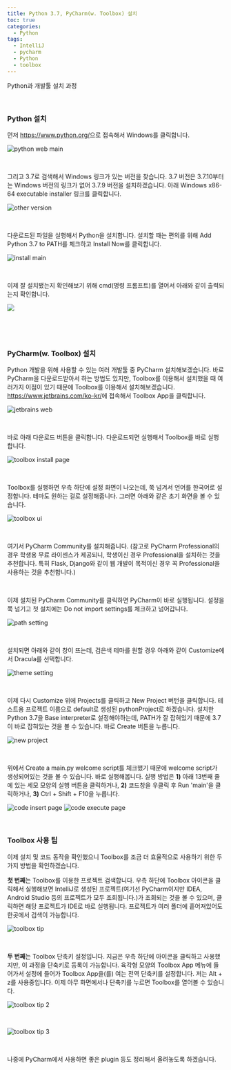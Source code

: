 ```yaml
---
title: Python 3.7, PyCharm(w. Toolbox) 설치
toc: true
categories:
  - Python
tags:
  - IntelliJ
  - pycharm
  - Python
  - toolbox
---
```


Python과 개발툴 설치 과정


 


### **Python 설치**


먼저 <https://www.python.org/>으로 접속해서 Windows를 클릭합니다. 


![python web main](/assets/images/posts/2022-6-6-tistory-post-33/img-1.png)



 


그리고 3.7로 검색해서 Windows 링크가 있는 버전을 찾습니다. 3.7 버전은 3.7.10부터는 Windows 버전의 링크가 없어 3.7.9 버전을 설치하겠습니다. 아래 Windows x86-64 executable installer 링크를 클릭합니다.


![other version](/assets/images/posts/2022-6-6-tistory-post-33/img-2.png)



 


다운로드된 파일을 실행해서 Python을 설치합니다. 설치할 때는 편의를 위해 Add Python 3.7 to PATH를 체크하고 Install Now를 클릭합니다.


![install main](/assets/images/posts/2022-6-6-tistory-post-33/img-3.png)



 


이제 잘 설치됐는지 확인해보기 위해 cmd(명령 프롬프트)를 열어서 아래와 같이 출력되는지 확인합니다.


![](/assets/images/posts/2022-6-6-tistory-post-33/img-4.png)



 


 


### **PyCharm(w. Toolbox) 설치**


Python 개발을 위해 사용할 수 있는 여러 개발툴 중 PyCharm 설치해보겠습니다. 바로 PyCharm을 다운로드받아서 하는 방법도 있지만, Toolbox를 이용해서 설치했을 때 여러가지 이점이 있기 때문에 Toolbox를 이용해서 설치해보겠습니다. <https://www.jetbrains.com/ko-kr/>에 접속해서 Toolbox App을 클릭합니다.


![jetbrains web](/assets/images/posts/2022-6-6-tistory-post-33/img-5.png)



 


바로 아래 다운로드 버튼을 클릭합니다. 다운로드되면 실행해서 Toolbox를 바로 실행합니다.


![toolbox install page](/assets/images/posts/2022-6-6-tistory-post-33/img-6.png)



 


Toolbox를 실행하면 우측 하단에 설정 화면이 나오는데, 쭉 넘겨서 언어를 한국어로 설정합니다. 테마도 원하는 걸로 설정해줍니다. 그러면 아래와 같은 초기 화면을 볼 수 있습니다.


![toolbox ui](/assets/images/posts/2022-6-6-tistory-post-33/img-7.png)



 


여기서 PyCharm Community를 설치해줍니다. (참고로 PyCharm Professional의 경우 학생용 무료 라이센스가 제공되니, 학생이신 경우 Professional을 설치하는 것을 추천합니다. 특히 Flask, Django와 같이 웹 개발이 목적이신 경우 꼭 Professional을 사용하는 것을 추천합니다.)


 


이제 설치된 PyCharm Community를 클릭하면 PyCharm이 바로 실행됩니다. 설정을 쭉 넘기고 첫 설치에는 Do not import settings를 체크하고 넘어갑니다.


![path setting](/assets/images/posts/2022-6-6-tistory-post-33/img-8.png)



 


설치되면 아래와 같이 창이 뜨는데, 검은색 테마를 원할 경우 아래와 같이 Customize에서 Dracula를 선택합니다.


![theme setting](/assets/images/posts/2022-6-6-tistory-post-33/img-9.png)



 


이제 다시 Customize 위에 Projects를 클릭하고 New Project 버턴을 클릭합니다. 테스트용 프로젝트 이름으로 default로 생성된 pythonProject로 하겠습니다. 설치한 Python 3.7을 Base interpreter로 설정해야하는데, PATH가 잘 잡혀있기 때문에 3.7이 바로 잡혀있는 것을 볼 수 있습니다. 바로 Create 버튼을 누릅니다.


![new project](/assets/images/posts/2022-6-6-tistory-post-33/img-10.png)



 


위에서 Create a main.py welcome script를 체크했기 때문에 welcome script가 생성되어있는 것을 볼 수 있습니다. 바로 실행해봅니다. 실행 방법은 **1)** 아래 13번째 줄에 있는 세모 모양의 실행 버튼을 클릭하거나, **2)** 코드창을 우클릭 후 Run 'main'을 클릭하거나, **3)** Ctrl + Shift + F10을 누릅니다.


![code insert page](/assets/images/posts/2022-6-6-tistory-post-33/img-11.png)
![code execute page](/assets/images/posts/2022-6-6-tistory-post-33/img-12.png)



 


### **Toolbox 사용 팁**


이제 설치 및 코드 동작을 확인했으니 Toolbox를 조금 더 효율적으로 사용하기 위한 두 가지 방법을 확인하겠습니다.


**첫 번째**는 Toolbox를 이용한 프로젝트 검색합니다. 우측 하단에 Toolbox 아이콘을 클릭해서 실행해보면 IntelliJ로 생성된 프로젝트(여기선 PyCharm이지만 IDEA, Android Studio 등의 프로젝트가 모두 조회됩니다.)가 조회되는 것을 볼 수 있으며, 클릭하면 해당 프로젝트가 IDE로 바로 실행됩니다. 프로젝트가 여러 폴더에 흩어져있어도 한곳에서 검색이 가능합니다.


![toolbox tip](/assets/images/posts/2022-6-6-tistory-post-33/img-13.png)



 


**두 번째**는 Toolbox 단축키 설정입니다. 지금은 우측 하단에 아이콘을 클릭하고 사용했지만, 이 과정을 단축키로 등록이 가능합니다. 육각형 모양의 Toolbox App 메뉴에 들어가서 설정에 들어가 Toolbox App을(를) 여는 전역 단축키를 설정합니다. 저는 Alt + z를 사용중입니다. 이제 아무 화면에서나 단축키를 누르면 Toolbox를 열어볼 수 있습니다.


![toolbox tip 2](/assets/images/posts/2022-6-6-tistory-post-33/img-14.png)



 


![toolbox tip 3](/assets/images/posts/2022-6-6-tistory-post-33/img-15.png)



 


나중에 PyCharm에서 사용하면 좋은 plugin 등도 정리해서 올려놓도록 하겠습니다.

